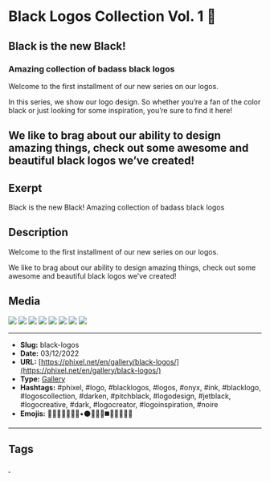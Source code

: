 # Black Logos Collection Vol. 1 🖤
## Black is the new Black!
### Amazing collection of badass black logos
Welcome to the first installment of our new series on our logos.

In this series, we show our logo design. So whether you’re a fan of the color black or just looking for some inspiration, you’re sure to find it here!

We like to brag about our ability to design amazing things, check out some awesome and beautiful black logos we’ve created!
------------
## Exerpt
Black is the new Black!
Amazing collection of badass black logos
## Description
Welcome to the first installment of our new series on our logos.

We like to brag about our ability to design amazing things, check out some awesome and beautiful black logos we’ve created!
## Media
<img src="media/8db6e988/black-logo-001.jpg" loading="lazy">
<img src="media/761059f5/black-logo-003.jpg" loading="lazy">
<img src="media/85fe1f3b/black-logo-004.jpg" loading="lazy">
<img src="media/86185cd8/black-logo-005.jpg" loading="lazy">
<img src="media/0f0f0192/black-logo-006.jpg" loading="lazy">
<img src="media/02037d05/black-logo-007.jpg" loading="lazy">
<img src="media/1ad4a19a/black-logo-008.jpg" loading="lazy">
<img src="media/fa05fd04/black-logo-009.jpg" loading="lazy">

------------
- **Slug:** black-logos
- **Date:** 03/12/2022
- **URL:** [https://phixel.net/en/gallery/black-logos/](https://phixel.net/en/gallery/black-logos/)
- **Type:** [Gallery](#gallery)
- **Hashtags:** #phixel, #logo, #blacklogos, #logos, #onyx, #ink, #blacklogo, #logoscollection, #darken, #pitchblack, #logodesign, #jetblack, #logocreative, #dark, #logocreator, #logoinspiration, #noire
- **Emojis:** 🖤🖤🖤🖤🖤🖤🖤▪️⚫👩🏿‍🦳◼️🖤🖤🖤🖤🖤

------------
## Tags
[ ](# )
